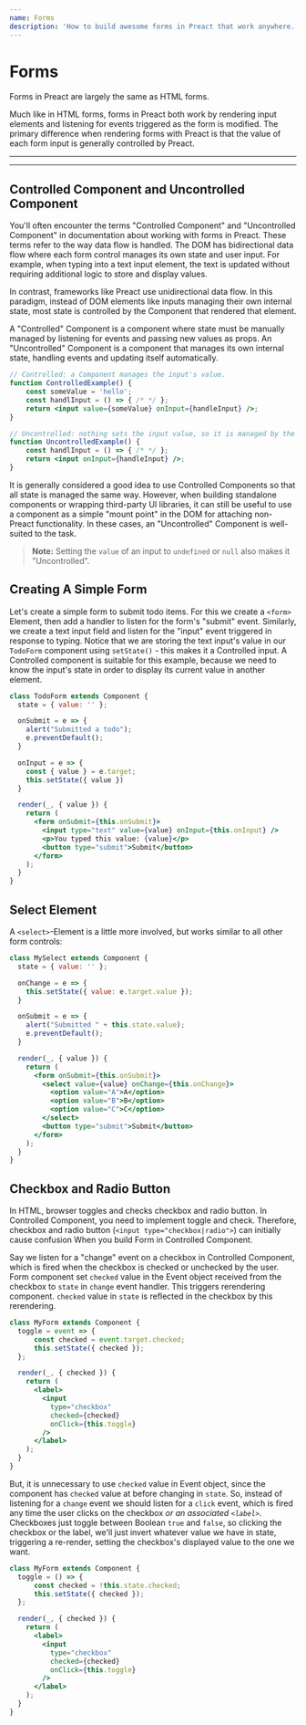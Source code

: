 ```yaml
---
name: Forms
description: 'How to build awesome forms in Preact that work anywhere.'
---
```


# Forms

Forms in Preact are largely the same as HTML forms.

Much like in HTML forms, forms in Preact both work by rendering input elements and listening for events triggered as the form is modified. The primary difference when rendering forms with Preact is that the value of each form input is generally controlled by Preact.

---

<div><toc></toc></div>

---

## Controlled Component and Uncontrolled Component

You'll often encounter the terms "Controlled Component" and "Uncontrolled Component" in documentation about working with forms in Preact. These terms refer to the way data flow is handled. The DOM has bidirectional data flow where each form control manages its own state and user input. For example, when typing into a text input element, the text is updated without requiring additional logic to store and display values.

In contrast, frameworks like Preact use unidirectional data flow. In this paradigm, instead of DOM elements like inputs managing their own internal state, most state is controlled by the Component that rendered that element.

A "Controlled" Component is a component where state must be manually managed by listening for events and passing new values as props. An "Uncontrolled" Component is a component that manages its own internal state, handling events and updating itself automatically.

```jsx
// Controlled: a Component manages the input's value.
function ControlledExample() {
    const someValue = 'hello';
    const handlInput = () => { /* */ };
    return <input value={someValue} onInput={handleInput} />;
}

// Uncontrolled: nothing sets the input value, so it is managed by the DOM
function UncontrolledExample() {
    const handlInput = () => { /* */ };
    return <input onInput={handleInput} />;
}
```

It is generally considered a good idea to use Controlled Components so that all state is managed the same way. However, when building standalone components or wrapping third-party UI libraries, it can still be useful to use a component as a simple "mount point" in the DOM for attaching non-Preact functionality. In these cases, an "Uncontrolled" Component is well-suited to the task.

> **Note:** Setting the `value` of an input to `undefined` or `null` also makes it "Uncontrolled".

## Creating A Simple Form

Let's create a simple form to submit todo items. For this we create a `<form>` Element, then add a handler to listen for the form's "submit" event. Similarly, we create a text input field and listen for the "input" event triggered in response to typing. Notice that we are storing the text input's value in our `TodoForm` component using `setState()` - this makes it a Controlled input. A Controlled component is suitable for this example, because we need to know the input's state in order to display its current value in another element.

```jsx
class TodoForm extends Component {
  state = { value: '' };

  onSubmit = e => {
    alert("Submitted a todo");
    e.preventDefault();
  }

  onInput = e => {
    const { value } = e.target;
    this.setState({ value })
  }

  render(_, { value }) {
    return (
      <form onSubmit={this.onSubmit}>
        <input type="text" value={value} onInput={this.onInput} />
        <p>You typed this value: {value}</p>
        <button type="submit">Submit</button>
      </form>
    );
  }
}
```

## Select Element

A `<select>`-Element is a little more involved, but works similar to all other form controls:

```jsx
class MySelect extends Component {
  state = { value: '' };

  onChange = e => {
    this.setState({ value: e.target.value });
  }

  onSubmit = e => {
    alert("Submitted " + this.state.value);
    e.preventDefault();
  }

  render(_, { value }) {
    return (
      <form onSubmit={this.onSubmit}>
        <select value={value} onChange={this.onChange}>
          <option value="A">A</option>
          <option value="B">B</option>
          <option value="C">C</option>
        </select>
        <button type="submit">Submit</button>
      </form>
    );
  }
}
```

## Checkbox and Radio Button

In HTML, browser toggles and checks checkbox and radio button. In Controlled Component, you need to implement toggle and check. Therefore, checkbox and radio button (`<input type="checkbox|radio">`) can initially cause confusion When you build Form in Controlled Component.

Say we listen for a "change" event on a checkbox in Controlled Component, which is fired when the checkbox is checked or unchecked by the user. Form component set `checked` value in the Event object received from the checkbox to `state` in `change` event handler. This triggers rerendering component. `checked` value in `state` is reflected in the checkbox by this rerendering.

```jsx
class MyForm extends Component {
  toggle = event => {
      const checked = event.target.checked;
      this.setState({ checked });
  };

  render(_, { checked }) {
    return (
      <label>
        <input
          type="checkbox"
          checked={checked}
          onClick={this.toggle}
        />
      </label>
    );
  }
}
```

But, it is unnecessary to use `checked` value in Event object, since the component has `checked` value at before changing in `state`. So, instead of listening for a `change` event we should listen for a `click` event, which is fired any time the user clicks on the checkbox _or an associated `<label>`_. Checkboxes just toggle between Boolean `true` and `false`, so clicking the checkbox or the label, we'll just invert whatever value we have in state, triggering a re-render, setting the checkbox's displayed value to the one we want.

```jsx
class MyForm extends Component {
  toggle = () => {
      const checked = !this.state.checked;
      this.setState({ checked });
  };

  render(_, { checked }) {
    return (
      <label>
        <input
          type="checkbox"
          checked={checked}
          onClick={this.toggle}
        />
      </label>
    );
  }
}
```
